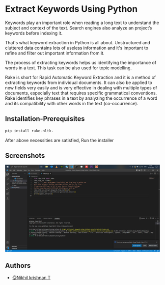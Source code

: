 # Extract Keywords Using Python

Keywords play an important role when reading a long text to understand the subject and context of the text. Search engines also analyze an project’s keywords before indexing it. 

That's what keyword extraction in Python is all about. Unstructured and cluttered data contains lots of useless information and it's important to refine and filter out important information from it. 

The process of extracting keywords helps us identifying the importance of words in a text. This task can be also used for topic modelling.

Rake is short for Rapid Automatic Keyword Extraction and it is a method of extracting keywords from individual documents. It can also be applied to new fields very easily and is very effective in dealing with multiple types of documents, especially text that requires specific grammatical conventions. Rake identifies key phrases in a text by analyzing the occurrence of a word and its compatibility with other words in the text (co-occurrence).


## Installation-Prerequisites

```bash 
pip install rake-nltk.
```

After above necessities are satisfied, Run the installer

## Screenshots

![App Screenshot](https://github.com/Nikhil-Krishnan-T/Exract_Keyword_Using_Python/blob/main/Result/Screenshot%202023-02-17%20110546.png)


## Authors

- [@Nikhil krishnan T](https://github.com/Nikhil-Krishnan-T)

